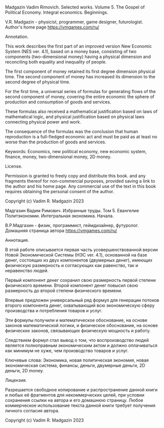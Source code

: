 Madgazin Vadim Rimovich.
Selected works. Volume 5.
The Gospel of Political Economy.
Integral economics.
Beginnings.

V.R. Madgazin - physicist, programmer, game designer, futurologist.
Author's home page https://vmgames.com/ru/

Annotation.

This work describes the first part of an improved version
New Economic System (NES ver. 4.1), based on a money base,
consisting of two components (two-dimensional money) having a physical
dimension and reconciling both equality and inequality of people.

The first component of money retained its first degree dimension
physical time. The second component of money has increased its dimension
to the second degree of physical time.

For the first time, a universal series of formulas for generating
flows of the second component of money, covering the entire economic
the sphere of production and consumption of goods and services.

These formulas also received a mathematical justification based on
laws of mathematical logic, and physical justification based on
physical laws connecting physical power and work.

The consequence of the formulas was the conclusion that human reproduction
is a full-fledged economic act and must be paid as
at least no worse than the production of goods and services.

Keywords: Economics, new political economy, new economic system, finance,
money, two-dimensional money, 2D money.

License.

Permission is granted to freely copy and distribute this book.
and any fragments thereof for non-commercial purposes, provided
saving a link to the author and his home page.
Any commercial use of the text in this book requires
obtaining the personal consent of the author.

Copyright (c) Vadim R. Madgazin 2023


Мадгазин Вадим Римович.
Избранные труды. Том 5.
Евангелие Политэкономии.
Интегральная экономика.
Начала.

В.Р.Мадгазин - физик, программист, геймдизайнер, футуролог.
Домашняя страница автора https://vmgames.com/ru/

Аннотация.

В этой работе описывается первая часть усовершенствованной версии
Новой Экономической Системы (НЭС ver. 4.1), основанной на базе денег,
состоящих из двух компонентов (двумерных денег), имеющих физическую
размерность и согласующих как равенство, так и неравенство людей.

Первый компонент денег сохранил свою размерность первой степени
физического времени. Второй компонент денег повысил свою размерность
до второй степени физического времени.

Впервые предложен универсальный ряд формул для генерации
потоков второго компонента денег, охватывающий всю экономическую
сферу производства и потребления товаров и услуг.

Эти формулы получили и математическое обоснование, на основе
законов математической логики, и физическое обоснование, на основе
физических законов, связывающих физическую мощность и работу.

Следствием формул стал вывод о том, что воспроизводство людей
является полноправным экономическим актом и должно оплачиваться как
минимум не хуже, чем производство товаров и услуг.

Ключевые слова:
Экономика, новая политическая экономия, новая экономическая система,
финансы, деньги, двумерные деньги, 2D деньги, 2D money.

Лицензия.

Разрешается свободное копирование и распространение данной книги
и любых её фрагментов для некоммерческих целей, при условии
сохранения ссылки на автора и его домашнюю страницу.
Любое коммерческое использование текста данной книги требует
получения личного согласия автора.

Copyright (c) Vadim R. Madgazin 2023
